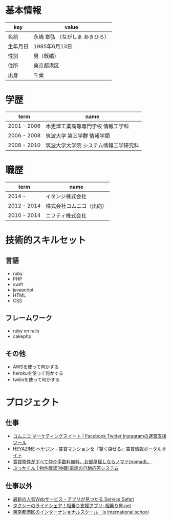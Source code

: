 # 基本情報

|key|value|
|----------|-------------------|
| 名前     | 永嶋 章弘 （ながしま あきひろ）|
| 生年月日 | 1985年6月13日     |
| 性別     | 男（既婚）                |
| 住所     | 東京都港区        |
| 出身     | 千葉              |

# 学歴

|term|name|
|----------|-------------------|
| 2001 - 2006 | 木更津工業高等専門学校 情報工学科|
| 2006 - 2008 | 筑波大学 第三学群 情報学類     |
| 2008 - 2010 | 筑波大学大学院 システム情報工学研究科    |

# 職歴

|term|name|
|----------|-------------------|
| 2014 -  | イタンジ株式会社  |
| 2012 - 2014 | 株式会社コムニコ（出向） |
| 2010 - 2014 | ニフティ株式会社|

# 技術的スキルセット

## 言語

* ruby
* PHP
* swift
* javascript
* HTML
* CSS

## フレームワーク

* ruby on rails
* cakephp

## その他

* AWSを使って何かする
* herokuを使って何かする
* twilioを使って何かする

# プロジェクト

## 仕事

* [コムニコ マーケティングスイート | Facebook Twitter Instagramの運営支援ツール](http://products.comnico.jp/cms/jp)
* [HEYAZINE ヘヤジン - 賃貸マンションを『賢く探せる』賃貸情報ポータルサイト](http://heyazine.com/)
* [賃貸物件がすべて仲介手数料無料。お部屋探しならノマド(nomad)。](https://nomad-a.jp/)
* [ぶっかくん | 物件確認(物確)電話の自動応答システム](https://bukkakun.com/)

## 仕事以外

* [最新の人気Webサービス・アプリが見つかる Service Safari](http://www.service-safari.com/)
* [タクシーのライドシェア！相乗り支援アプリ: 相乗り屋.net](http://www.ainoriya.net/)
* [東京都港区のインターナショナルスクール　js international school](http://www.js-international-school.com/)